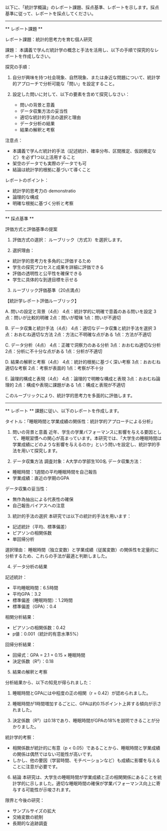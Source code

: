以下に、「統計学概論」のレポート課題、採点基準、レポートを示します。採点基準に従って、レポートを採点してください。

---------------------------------------
** レポート課題 **

レポート課題：統計的思考力を育む個人研究

課題：
本講義で学んだ統計学の概念と手法を活用し、以下の手順で探究的なレポートを作成しなさい。

探究の手順：
1. 自分が興味を持つ社会現象、自然現象、または身近な問題について、統計学的アプローチで分析可能な「問い」を設定すること。

2. 設定した問いに対して、以下の要素を含めて探究しなさい：
   - 問いの背景と意義
   - データ収集方法の妥当性
   - 適切な統計的手法の選択と理由
   - データ分析の結果
   - 結果の解釈と考察

注意点：
- 本講義で学んだ統計的手法（記述統計、確率分布、区間推定、仮説検定など）を必ず1つ以上活用すること
- 架空のデータでも実際のデータでも可
- 結論は統計学的根拠に基づいて導くこと

レポートのポイント：
- 統計学的思考力の demonstratio
- 論理的な構成
- 明確な根拠に基づく分析と考察

---------------------------------------
** 採点基準 **

評価方式と評価基準の提案

1. 評価方式の選択：
ルーブリック（方式3）を選択します。

2. 選択理由：
- 統計学的思考力を多角的に評価するため
- 学生の探究プロセスと成果を詳細に評価できる
- 評価の透明性と公平性を確保できる
- 学生に具体的な到達目標を示せる

3. ルーブリック評価基準（20点満点）

【統計学レポート評価ルーブリック】

A. 問いの設定と背景（4点）
4点：統計学的に明確で意義のある問いを設定
3点：問いが比較的明確
2点：問いが曖昧
1点：問いが不適切

B. データ収集と統計手法（4点）
4点：適切なデータ収集と統計手法を選択
3点：おおむね適切な方法
2点：方法に不明確な点がある
1点：方法が不適切

C. データ分析（4点）
4点：正確で洞察力のある分析
3点：おおむね適切な分析
2点：分析に不十分な点がある
1点：分析が不適切

D. 結果の解釈と考察（4点）
4点：統計的根拠に基づく深い考察
3点：おおむね適切な考察
2点：考察が表面的
1点：考察が不十分

E. 論理的構成と表現（4点）
4点：論理的で明瞭な構成と表現
3点：おおむね論理的
2点：構成や表現に課題がある
1点：構成と表現が不適切

このルーブリックにより、統計学的思考力を多面的に評価します。

---------------------------------------
** レポート **
課題に従い、以下のレポートを作成します。

タイトル：「睡眠時間と学業成績の関係性：統計学的アプローチによる分析」

1. 問いの背景と意義
近年、学生の学業パフォーマンスに影響を与える要因として、睡眠習慣への関心が高まっています。本研究では、「大学生の睡眠時間は学業成績にどのような影響を与えるのか」という問いを設定し、統計学的手法を用いて探究します。

2. データ収集方法
調査対象：A大学の学部生100名
データ収集方法：
- 睡眠時間：1週間の平均睡眠時間を自己報告
- 学業成績：直近の学期のGPA

データ収集の妥当性：
- 無作為抽出による代表性の確保
- 自己報告バイアスへの注意

3. 統計的手法の選択
本研究では以下の統計的手法を用います：
- 記述統計（平均、標準偏差）
- ピアソンの相関係数
- 単回帰分析

選択理由：
睡眠時間（独立変数）と学業成績（従属変数）の関係性を定量的に分析するため、これらの手法が最適と判断しました。

4. データ分析の結果

記述統計：
- 平均睡眠時間：6.5時間
- 平均GPA：3.2
- 標準偏差（睡眠時間）：1.2時間
- 標準偏差（GPA）：0.4

相関分析結果：
- ピアソンの相関係数：0.42
- p値：0.001（統計的有意水準5%）

回帰分析結果：
- 回帰式：GPA = 2.1 + 0.15 × 睡眠時間
- 決定係数（R²）：0.18

5. 結果の解釈と考察

分析結果から、以下の知見が得られました：

1. 睡眠時間とGPAには中程度の正の相関（r = 0.42）が認められました。

2. 睡眠時間が1時間増加するごとに、GPAは約0.15ポイント上昇する傾向が示されました。

3. 決定係数（R²）は0.18であり、睡眠時間がGPAの18%を説明できることが分かりました。

統計学的考察：
- 相関係数が統計的に有意（p < 0.05）であることから、睡眠時間と学業成績の関係は偶然ではない可能性が高いです。
- しかし、他の要因（学習時間、モチベーションなど）も成績に影響を与えることに注意が必要です。

6. 結論
本研究は、大学生の睡眠時間が学業成績と正の相関関係にあることを統計学的に示しました。適切な睡眠時間の確保が学業パフォーマンス向上に寄与する可能性が示唆されます。

限界と今後の研究：
- サンプルサイズの拡大
- 交絡変数の統制
- 長期的な追跡調査

